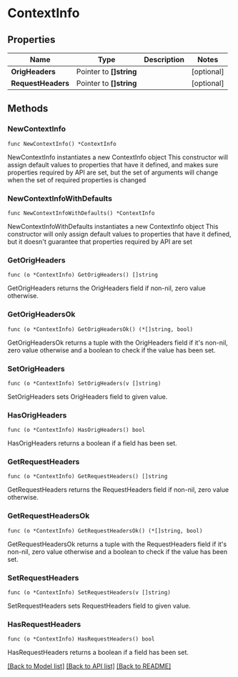 # ContextInfo

## Properties

Name | Type | Description | Notes
------------ | ------------- | ------------- | -------------
**OrigHeaders** | Pointer to **[]string** |  | [optional] 
**RequestHeaders** | Pointer to **[]string** |  | [optional] 

## Methods

### NewContextInfo

`func NewContextInfo() *ContextInfo`

NewContextInfo instantiates a new ContextInfo object
This constructor will assign default values to properties that have it defined,
and makes sure properties required by API are set, but the set of arguments
will change when the set of required properties is changed

### NewContextInfoWithDefaults

`func NewContextInfoWithDefaults() *ContextInfo`

NewContextInfoWithDefaults instantiates a new ContextInfo object
This constructor will only assign default values to properties that have it defined,
but it doesn't guarantee that properties required by API are set

### GetOrigHeaders

`func (o *ContextInfo) GetOrigHeaders() []string`

GetOrigHeaders returns the OrigHeaders field if non-nil, zero value otherwise.

### GetOrigHeadersOk

`func (o *ContextInfo) GetOrigHeadersOk() (*[]string, bool)`

GetOrigHeadersOk returns a tuple with the OrigHeaders field if it's non-nil, zero value otherwise
and a boolean to check if the value has been set.

### SetOrigHeaders

`func (o *ContextInfo) SetOrigHeaders(v []string)`

SetOrigHeaders sets OrigHeaders field to given value.

### HasOrigHeaders

`func (o *ContextInfo) HasOrigHeaders() bool`

HasOrigHeaders returns a boolean if a field has been set.

### GetRequestHeaders

`func (o *ContextInfo) GetRequestHeaders() []string`

GetRequestHeaders returns the RequestHeaders field if non-nil, zero value otherwise.

### GetRequestHeadersOk

`func (o *ContextInfo) GetRequestHeadersOk() (*[]string, bool)`

GetRequestHeadersOk returns a tuple with the RequestHeaders field if it's non-nil, zero value otherwise
and a boolean to check if the value has been set.

### SetRequestHeaders

`func (o *ContextInfo) SetRequestHeaders(v []string)`

SetRequestHeaders sets RequestHeaders field to given value.

### HasRequestHeaders

`func (o *ContextInfo) HasRequestHeaders() bool`

HasRequestHeaders returns a boolean if a field has been set.


[[Back to Model list]](../README.md#documentation-for-models) [[Back to API list]](../README.md#documentation-for-api-endpoints) [[Back to README]](../README.md)


